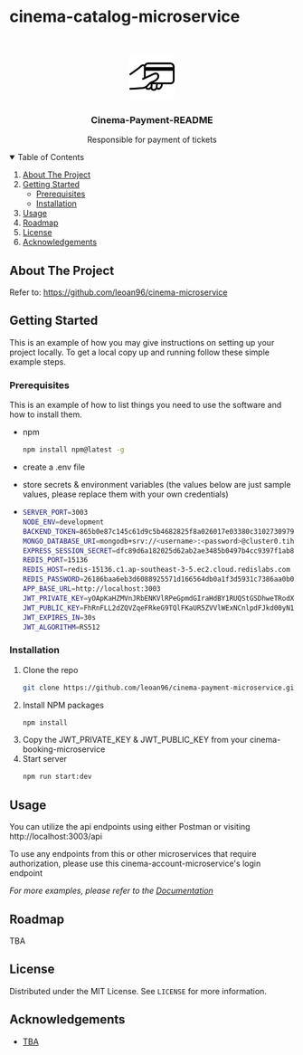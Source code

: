 # cinema-catalog-microservice

<!-- PROJECT LOGO -->
<br />
<p align="center">
  <a href="https://github.com/othneildrew/Best-README-Template">
    <img src="images/payment.png" alt="Logo" width="80" height="80">
  </a>

  <h3 align="center">Cinema-Payment-README</h3>

  <p align="center">
    Responsible for payment of tickets
  </p>
</p>

<!-- TABLE OF CONTENTS -->
<details open="open">
  <summary>Table of Contents</summary>
  <ol>
    <li>
      <a href="#about-the-project">About The Project</a>
    </li>
    <li>
      <a href="#getting-started">Getting Started</a>
      <ul>
        <li><a href="#prerequisites">Prerequisites</a></li>
        <li><a href="#installation">Installation</a></li>
      </ul>
    </li>
    <li><a href="#usage">Usage</a></li>
    <li><a href="#roadmap">Roadmap</a></li>
    <li><a href="#license">License</a></li>
    <li><a href="#acknowledgements">Acknowledgements</a></li>

  </ol>
</details>

<!-- ABOUT THE PROJECT -->

## About The Project

Refer to: https://github.com/leoan96/cinema-microservice

<!-- GETTING STARTED -->

## Getting Started

This is an example of how you may give instructions on setting up your project locally.
To get a local copy up and running follow these simple example steps.

### Prerequisites

This is an example of how to list things you need to use the software and how to install them.

- npm

  ```sh
  npm install npm@latest -g
  ```

- create a .env file
- store secrets & environment variables (the values below are just sample values, please replace them with your own credentials)
- ```sh
  SERVER_PORT=3003
  NODE_ENV=development
  BACKEND_TOKEN=865b0e87c145c61d9c5b4682825f8a026017e03380c310273097989769fb
  MONGO_DATABASE_URI=mongodb+srv://<username>:<password>@cluster0.tihvu.mongodb.net/<database>?authSource=admin&replicaSet=atlas-ltmo8u-shard-0&w=majority&readPreference=primary&appname=MongoDB%20Compass&retryWrites=true&ssl=true
  EXPRESS_SESSION_SECRET=dfc89d6a182025d62ab2ae3485b0497b4cc9397f1ab820fb3b5f3fa99c45
  REDIS_PORT=15136
  REDIS_HOST=redis-15136.c1.ap-southeast-3-5.ec2.cloud.redislabs.com
  REDIS_PASSWORD=26186baa6eb3d6088925571d166564db0a1f3d5931c7386aa0b08a6d6fa8
  APP_BASE_URL=http://localhost:3003
  JWT_PRIVATE_KEY=yOApKaHZMVnJRbENKVlRPeGpmdGIraHdBY1RUQStGSDhweTRodXZNaW9IMzRGK0xEdUp1cjAyZUxmejJjcmVGbXl2CngyVTk5M0ZwWDFOdXY2SW1GdUVHV1VxL1pvZkgyREd6SndLQ0FRQlhlQlk0Rzd1TTZRR1JDSTV1bjZ1RlJ3NjMKWXFVdFd5Rk9uMDE5czVxVWh2TlRjbEVUNXZoOGY3dlNPb0o5bitnUnZ0YTYyM2t6dlZJby9WNDZvZEs5LzNFWQpJd1NieDk4dmQ0QzR0cnRKdEtaUk5FREVHc0xmS3M4UlhzVmhjMHNGUGR2VTlUZzRDem9NV0svTGxHYUpGeGZQCm53anNGQVhvRWVxZzhUeWQ2S00zVzlOWmpra0dPdHNRUkdZRVFROXZGQUxuRFkyU
  JWT_PUBLIC_KEY=FhRnFLL2dZQVZqeFRkeG9TQlFKaUR5ZVVlWExNCnlpdFJkd00yN1I5UG44TzFXNUxpVGoxMFJSbGJJd0JjN3ZNbWZZYlBlK1dabHpIK3dpNFpQb0tJanVubU5ZSGgKbDZLcUFvays5aHQ1ZVdWVT=
  JWT_EXPIRES_IN=30s
  JWT_ALGORITHM=RS512
  ```

### Installation

1. Clone the repo
   ```sh
   git clone https://github.com/leoan96/cinema-payment-microservice.git
   ```
2. Install NPM packages
   ```sh
   npm install
   ```
3. Copy the JWT_PRIVATE_KEY & JWT_PUBLIC_KEY from your cinema-booking-microservice
4. Start server
   ```sh
   npm run start:dev
   ```

<!-- USAGE EXAMPLES -->

## Usage

You can utilize the api endpoints using either Postman or visiting http://localhost:3003/api

To use any endpoints from this or other microservices that require authorization, please use this cinema-account-microservice's login endpoint

_For more examples, please refer to the [Documentation](https://example.com)_

<!-- ROADMAP -->

## Roadmap

TBA

<!-- LICENSE -->

## License

Distributed under the MIT License. See `LICENSE` for more information.

## Acknowledgements

- [TBA](https://github.com/leoan96/cinema-microservice)
